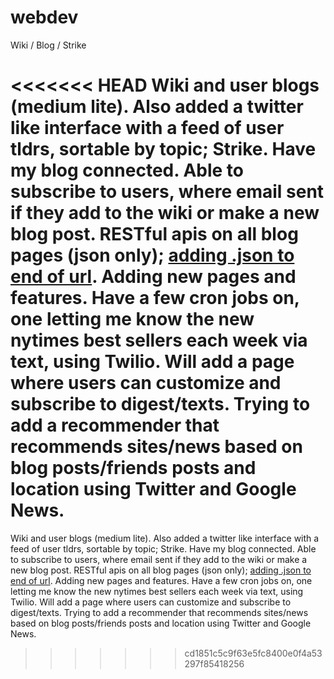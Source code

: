# webdev
Wiki / Blog / Strike

<<<<<<< HEAD
Wiki and user blogs (medium lite). Also added a twitter like interface with a feed of user tldrs, sortable by topic; Strike. Have my blog connected. Able to subscribe to users, where email sent if they add to the wiki or make a new blog post. RESTful apis on all blog pages (json only); <a href=https://ryanslootpy.appspot.com/blog.json>adding .json to end of url</a>. Adding new pages and features. Have a few cron jobs on, one letting me know the new nytimes best sellers each week via text, using Twilio. Will add a page where users can customize and subscribe to digest/texts. Trying to add a recommender that recommends sites/news based on blog posts/friends posts and location using Twitter and Google News.
=======
Wiki and user blogs (medium lite). Also added a twitter like interface with a feed of user tldrs, sortable by topic; Strike. Have my blog connected. Able to subscribe to users, where email sent if they add to the wiki or make a new blog post. RESTful apis on all blog pages (json only); <a href=https://ryanslootpy.appspot.com/blog.json>adding .json to end of url</a>. Adding new pages and features. Have a few cron jobs on, one letting me know the new nytimes best sellers each week via text, using Twilio. Will add a page where users can customize and subscribe to digest/texts. Trying to add a recommender that recommends sites/news based on blog posts/friends posts and location using Twitter and Google News.
>>>>>>> cd1851c5c9f63e5fc8400e0f4a53297f85418256
